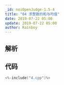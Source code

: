 ```yaml
---
_id: noiOpenJudge-1.5-4
title: "04 求整数的和与均值"
date: 2019-07-22 05:00
update: 2019-07-22 05:00
author: Rainboy
---
```


## 解析

## 代码

```c
<%-include("4.cpp")%>
```

